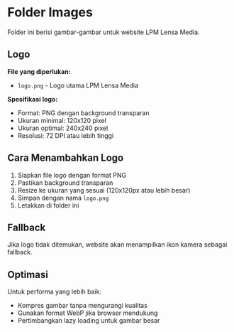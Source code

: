 # Folder Images

Folder ini berisi gambar-gambar untuk website LPM Lensa Media.

## Logo

**File yang diperlukan:**
- `logo.png` - Logo utama LPM Lensa Media

**Spesifikasi logo:**
- Format: PNG dengan background transparan
- Ukuran minimal: 120x120 pixel
- Ukuran optimal: 240x240 pixel
- Resolusi: 72 DPI atau lebih tinggi

## Cara Menambahkan Logo

1. Siapkan file logo dengan format PNG
2. Pastikan background transparan
3. Resize ke ukuran yang sesuai (120x120px atau lebih besar)
4. Simpan dengan nama `logo.png`
5. Letakkan di folder ini

## Fallback

Jika logo tidak ditemukan, website akan menampilkan ikon kamera sebagai fallback.

## Optimasi

Untuk performa yang lebih baik:
- Kompres gambar tanpa mengurangi kualitas
- Gunakan format WebP jika browser mendukung
- Pertimbangkan lazy loading untuk gambar besar

